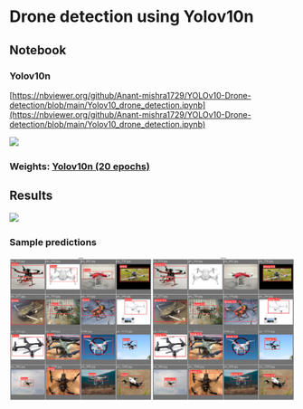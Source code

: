 # Drone detection using Yolov10n

## Notebook

### Yolov10n

[https://nbviewer.org/github/Anant-mishra1729/YOLOv10-Drone-detection/blob/main/Yolov10_drone_detection.ipynb](https://nbviewer.org/github/Anant-mishra1729/YOLOv10-Drone-detection/blob/main/Yolov10_drone_detection.ipynb)

<a href = "https://colab.research.google.com/github/Anant-mishra1729/YOLOv10-Drone-detection/blob/main/Yolov10_drone_detection.ipynb">
  <img src = "https://colab.research.google.com/assets/colab-badge.svg" />
</a>

### Weights: [Yolov10n (20 epochs)](Weights/yolov10n_best.pt)

## Results

<img src = "Results/video.gif" />

### Sample predictions

<img src = "Results/val_pred.png" />
